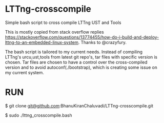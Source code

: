 # LTTng-crosscompile
Simple bash script to cross compile LTTng UST and Tools


This is mostly copied from stack overflow replies https://stackoverflow.com/questions/13774455/how-do-i-build-and-deploy-lttng-to-an-embedded-linux-system. Thanks to @crazyfury.

The bash script is tailored to my current needs. 
Instead of compiling LTTng's urcu,ust,tools from latest git repo's, tar files with specific version is chosen. 
Tar files are chosen to have a control over the cross-compiled version and to avoid autoconf(./bootstrap), which is creating some issue on my current system.


# RUN
$ git clone git@github.com:BhanuKiranChaluvadi/LTTng-crosscompile.git

$ sudo ./lttng_crosscompile.bash
